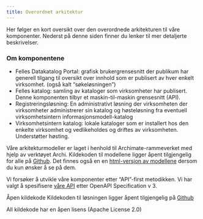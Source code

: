 ```yaml
---
title: Overordnet arkitektur
---
```


Her følger en kort oversikt over den overordnede arkitekturen til våre komponenter. Nederst på denne siden finner du lenker til mer detaljerte beskrivelser.

### Om komponentene

* Felles Datakatalog Portal: grafisk brukergrensesnitt der publikum har generell tilgang til oversikt over innhold som er publisert av hver enkelt virksomhet. (også kalt “søkeløsningen”)
* Felles katalog: samling av kataloger som virksomheter har publisert. Denne komponenten tilbyr et maskin-til-maskin grensesnitt (API).  
* Registreringsløsning: En administrativt løsning der virksomheten der virksomheter administrerer sin katalog og høsteløsning fra eventuell virksomhetsintern informasjonsmodell-katalog
* Virksomhetsintern katalog: lokale kataloger som er installert hos den enkelte virksomhet og vedlikeholdes og driftes av virksomheten. Understøtter høsting.


Våre arkitekturmodeller er laget i henhold til Archimate-rammeverket med hjelp av verktøyet Archi. Kildekoden til modellene ligger åpent tilgjengelig for alle på [Github](
https://github.com/Informasjonsforvaltning/SA_Informasjonsforvaltning). Det finnes også en en [html-versjon av modellene](https://informasjonsforvaltning.github.io/SA_Informasjonsforvaltning) dersom du kun ønsker å se på dem.


Vi forsøker å utvikle våre komponenter etter “API”-first metodikken. Vi har valgt å spesifisere [våre API](https://github.com/brreg/openAPI) etter OpenAPI Specification v 3.

Åpen kildekode
Kildekoden til løsningen ligger åpent tilgjengelig på [Github](https://github.com/Informasjonsforvaltning/fdk)

All kildekode har en åpen lisens (Apache License 2.0)
